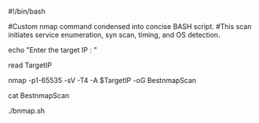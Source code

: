 #!/bin/bash

#Custom nmap command condensed into concise BASH script.
#This scan initiates service enumeration, syn scan, timing, and OS detection.  

echo "Enter the target IP : " 

read TargetIP 

nmap -p1-65535 -sV -T4 -A $TargetIP -oG BestnmapScan

cat BestnmapScan

./bnmap.sh
